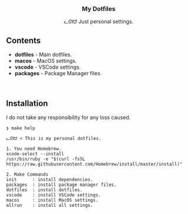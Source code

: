 <h3 align="center">My Dotfiles</h3>
<p align="center">ᓚᘏᗢ Just personal settings.</p>

## Contents

* **dotfiles** - Main dotfiles.
* **macos**    - MacOS settings.
* **vscode**   - VSCode settings.
* **packages** - Package Manager files.

<br />

## Installation
I do not take any responsibility for any loss caused.

```
❯ make help

ᓚᘏᗢ < This is my personal dotfiles.

1. You need Homebrew.
xcode-select --install
/usr/bin/ruby -e "$(curl -fsSL https://raw.githubusercontent.com/Homebrew/install/master/install)"

2. Make Commands
init      : install dependencies.
packages  : install package manager files.
dotfiles  : install dotfiles.
vscode    : install VSCode settings.
macos     : install MacOS settings.
allrun    : install all settings.

```
